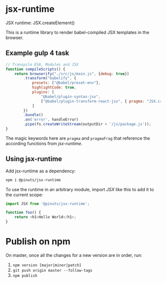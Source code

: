# jsx-runtime
JSX runtime: JSX.createElement()

This is a runtime library to render babel-compiled JSX templates
in the browser.

## Example gulp 4 task

```javascript
// Transpile ES6, Modules and JSX
function compileScripts() {
    return browserify("./src/js/main.js", {debug: true})
        .transform("babelify", {
            presets: ["@babel/preset-env"],
            highlightCode: true,
            plugins: [
                "@babel/plugin-syntax-jsx",
                ["@babel/plugin-transform-react-jsx", { pragma: "JSX.createElement", pragmaFrag: "JSX.Fragment" }]
            ]
        })
        .bundle()
        .on('error', handleError)
        .pipe(fs.createWriteStream(outputDir + '/js/package.js'));
}
```

The magic keywords here are `pragma` and `pragmaFrag` that reference the according
functions from _jsx-runtime_.

## Using jsx-runtime

Add jsx-runtime as a dependency:
```bash
npm i @pinuts/jsx-runtime
```

To use the runtime in an arbitrary module, import _JSX_ like this to add it to the current scope:
```javascript
import JSX from '@pinuts/jsx-runtime';

function foo() {
    return <h1>Hello World</h1>;
}
```


# Publish on npm

On master, once all the changes for a new version are in order, run:

1. `npm version [major|minor|patch]`
2. `git push origin master --follow-tags`
3. `npm publish`

